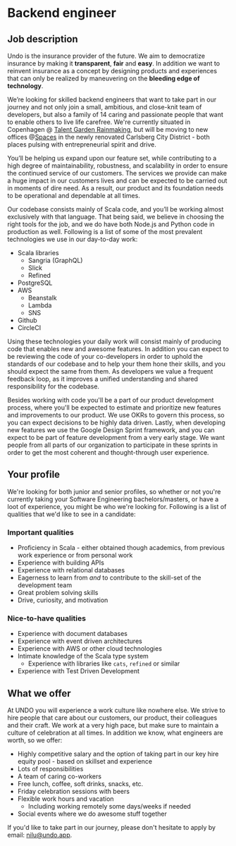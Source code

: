 # Backend engineer

## Job description
Undo is the insurance provider of the future. We aim to democratize insurance by making it **transparent**, **fair** and **easy**. In addition we want to reinvent insurance as a concept by designing products and experiences that can only be realized by maneuvering on the **bleeding edge of technology**.

We’re looking for skilled backend engineers that want to take part in our journey and not only join a small, ambitious, and close-knit team of developers, but also a family of 14 caring and passionate people that want to enable others to live life carefree. We're currently situated in Copenhagen @ [Talent Garden Rainmaking](https://talentgarden.org/dk/campus/denmark/copenhagen-rainmaking/), but will be moving to new offices @[Spaces](https://www.spacesworks.com/da/koebenhavn/ny-carlsberg-vej/) in the newly renovated Carlsberg City District - both places pulsing with entrepreneurial spirit and drive.

You’ll be helping us expand upon our feature set, while contributing to a high degree of maintainability, robustness, and scalability in order to ensure the continued service of our customers. The services we provide can make a huge impact in our customers lives and can be expected to be carried out in moments of dire need. As a result, our product and its foundation needs to be operational and dependable at all times.

Our codebase consists mainly of Scala code, and you’ll be working almost exclusively with that language. That being said, we believe in choosing the right tools for the job, and we do have both Node.js and Python code in production as well. Following is a list of some of the most prevalent technologies we use in our day-to-day work:

* Scala libraries
	* Sangria (GraphQL)
	* Slick
	* Refined
* PostgreSQL
* AWS
	* Beanstalk
	* Lambda
	* SNS
* Github
* CircleCI

Using these technologies your daily work will consist mainly of producing code that enables new and awesome features. In addition you can expect to be reviewing the code of your co-developers in order to uphold the standards of our codebase and to help your them hone their skills, and you should expect the same from them. As developers we value a frequent feedback loop, as it improves a unified understanding and shared responsibility for the codebase.

Besides working with code you'll be a part of our product development process, where you'll be expected to estimate and prioritize new features and improvements to our product. We use OKRs to govern this process, so you can expect decisions to be highly data driven. Lastly, when developing new features we use the Google Design Sprint framework, and you can expect to be part of feature development from a very early stage. We want people from all parts of our organization to participate in these sprints in order to get the most coherent and thought-through user experience.

## Your profile
We're looking for both junior and senior profiles, so whether or not you're currently taking your Software Engineering bachelors/masters, or have a loot of experience, you might be who we're looking for. Following is a list of qualities that we'd like to see in a candidate:

### Important qualities
* Proficiency in Scala - either obtained though academics, from previous work experience or from personal work
* Experience with building APIs
* Experience with relational databases
* Eagerness to learn from _and_ to contribute to the skill-set of the development team
* Great problem solving skills
* Drive, curiosity, and motivation

### Nice-to-have qualities
* Experience with document databases
* Experience with event driven architectures
* Experience with AWS or other cloud technologies
* Intimate knowledge of the Scala type system
  * Experience with libraries like `cats`, `refined` or similar
* Experience with Test Driven Development

## What we offer
At UNDO you will experience a work culture like nowhere else. We strive to hire people that care about our customers, our product, their colleagues and their craft. We work at a very high pace, but make sure to maintain a culture of celebration at all times. In addition we know, what engineers are worth, so we offer:
* Highly competitive salary and the option of taking part in our key hire equity pool - based on skillset and experience
* Lots of responsibilities
* A team of caring co-workers
* Free lunch, coffee, soft drinks, snacks, etc.
* Friday celebration sessions with beers
* Flexible work hours and vacation
  * Including working remotely some days/weeks if needed
* Social events where we do awesome stuff together

If you'd like to take part in our journey, please don't hesitate to apply by email: [nilu@undo.app](mailto:nilu@undo.app).
